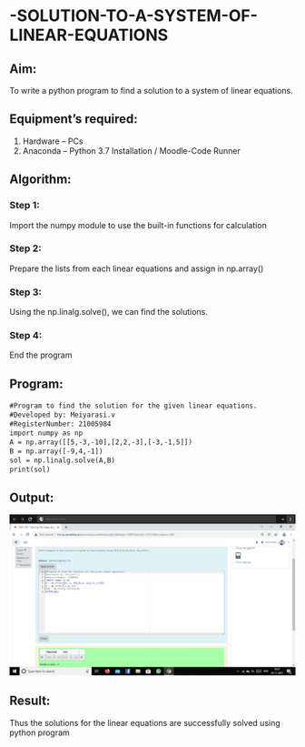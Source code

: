 # -SOLUTION-TO-A-SYSTEM-OF-LINEAR-EQUATIONS
## Aim:
To write a python program to find a solution to a system of linear equations.
## Equipment’s required:
1. 	Hardware – PCs
2. 	Anaconda – Python 3.7 Installation / Moodle-Code Runner
## Algorithm:
### Step 1: 
Import the numpy module to use the built-in functions for calculation
### Step 2: 
Prepare the lists from each linear equations and assign in np.array()
### Step 3: 
Using the np.linalg.solve(), we can find the solutions.
### Step 4: 
End the program
## Program:
```
#Program to find the solution for the given linear equations.
#Developed by: Meiyarasi.v
#RegisterNumber: 21005984
import numpy as np 
A = np.array([[5,-3,-10],[2,2,-3],[-3,-1,5]])
B = np.array([-9,4,-1])
sol = np.linalg.solve(A,B)
print(sol)
```
## Output:
![Output](./images/Output.png)
## Result: 
Thus the solutions for the linear equations are successfully solved using python program


